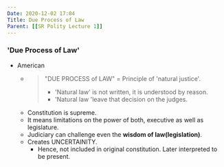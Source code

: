```yaml
---
Date: 2020-12-02 17:04
Title: Due Process of Law
Parent: [[SR Polity Lecture 1]]
---
```


### 'Due Process of Law'
*   American
    *   > "DUE PROCESS of LAW" = Principle of 'natural justice'.
        >
        > *   'Natural law' is not written, it is understood by reason.
        > *   'Natural law 'leave that decision on the judges.
    *   Constitution is supreme.
    *   It means limitations on the power of both, executive as well as legislature.
    *   Judiciary can challenge even the **wisdom of law(legislation)**.
    *   Creates UNCERTAINITY.
        *   Hence, not included in original constitution. Later interpreted to be present.